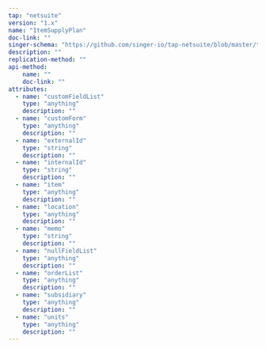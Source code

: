 ```yaml
---
tap: "netsuite"
version: "1.x"
name: "ItemSupplyPlan"
doc-link: ""
singer-schema: "https://github.com/singer-io/tap-netsuite/blob/master/tap_netsuite/schemas/ItemSupplyPlan.json"
description: ""
replication-method: ""
api-method:
    name: ""
    doc-link: ""
attributes:
  - name: "customFieldList"
    type: "anything"
    description: ""
  - name: "customForm"
    type: "anything"
    description: ""
  - name: "externalId"
    type: "string"
    description: ""
  - name: "internalId"
    type: "string"
    description: ""
  - name: "item"
    type: "anything"
    description: ""
  - name: "location"
    type: "anything"
    description: ""
  - name: "memo"
    type: "string"
    description: ""
  - name: "nullFieldList"
    type: "anything"
    description: ""
  - name: "orderList"
    type: "anything"
    description: ""
  - name: "subsidiary"
    type: "anything"
    description: ""
  - name: "units"
    type: "anything"
    description: ""
---
```

